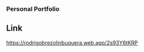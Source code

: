 ### Personal Portfolio 

## Link

<a href="https://rodrigobrezolinbuquera.web.app/">
https://rodrigobrezolinbuquera.web.app/2s93Y6tKRP
</a>


